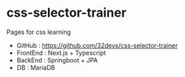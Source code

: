 # css-selector-trainer
Pages for css learning


- GitHub : https://github.com/32devs/css-selector-trainer
- FrontEnd : Next.js + Typescript
- BackEnd : Springboot + JPA 
- DB : MariaDB